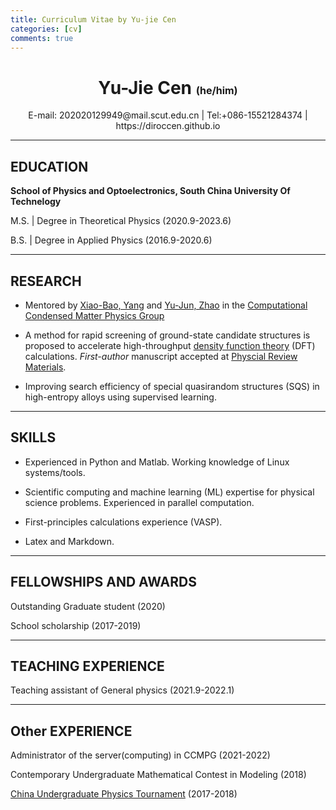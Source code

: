 ```yaml
---
title: Curriculum Vitae by Yu-jie Cen
categories: [cv]
comments: true
---
```




# <center> Yu-Jie Cen <font size=3> (he/him) </font>  </center>


<center> E-mail: 202020129949@mail.scut.edu.cn | Tel:+086-15521284374 |  https://diroccen.github.io </center>

<!-- <center> E-mail: 202020129949@mail.scut.edu.cn | Tel:+086-15521284374 |  <a href=https://diroccen.github.io>https://diroccen.github.io</a> </center> -->

<!-- <center> E-mail: 202020129949@mail.scut.edu.cn | Tel:+086-15521284374 |  [https://diroccen.github.io](https://diroccen.github)</center> -->


<!-- <center> E-mail: 202020129949@mail.scut.edu.cn | Tel:+086-15521284374 | ![](../assets/img/cv/github.png) https://diroccen.github.io </center> -->

<!-- <img src="https://github.com/dirocCen/dirocCen.github.io/raw/gh-pages/_site/assets/img/cv/github.png"> -->


<!-- <div  align="center">    
E-mail: 202020129949@mail.scut.edu.cn | Tel:+086-15521284374 | <img src="../assets/img/cv/github.png" width=2.5%> https://diroccen.github.io
</div> -->


<!-- <div  align="center">    
E-mail: 202020129949@mail.scut.edu.cn | Tel:+086-15521284374 | [https://diroccen.github.io]()
</div> -->



<!-- {:heitht="10" width="10"} -->
 <!-- <center> 202020129949@mail.scut.edu.cn | +086-15521284374 | https://diroccen.github.io </center>  -->

***

## EDUCATION 

**School of Physics and Optoelectronics, South China University Of Technelogy**  

M.S. \| Degree in Theoretical Physics (2020.9-2023.6)  

B.S. \| Degree in Applied Physics (2016.9-2020.6)  


***
## RESEARCH  
- Mentored by [Xiao-Bao, Yang](https://www.researchgate.net/profile/Xiao-Bao-Yang) and [Yu-Jun, Zhao](https://scholar.google.com.hk/citations?hl=zh-CN&user=aPnXvUcAAAAJ) in the [Computational Condensed Matter Physics Group](http://www.compphys.cn/)

- A method for rapid screening of ground-state candidate structures is proposed to accelerate high-throughput [density function theory](https://en.wikipedia.org/wiki/Density_functional_theory) (DFT) calculations. *First-author* manuscript accepted at [Physcial Review Materials](https://journals.aps.org/prmaterials/abstract/10.1103/PhysRevMaterials.6.L050801).

- Improving search efficiency of special quasirandom structures (SQS) in high-entropy alloys using supervised learning. 


<!-- 棚平面上的结构搜索 -->

<!-- - Searching special quasirandom structures (SQS) base on unsupervised learning -->

<!-- *** -->
<!-- ## RESEARCH INTERESTS -->




***
## SKILLS

- Experienced in Python and Matlab. Working knowledge of Linux systems/tools.

- Scientific computing and machine learning (ML) expertise for physical science problems. Experienced in parallel computation.

- First-principles calculations experience (VASP).

- Latex and Markdown.



***
## FELLOWSHIPS AND AWARDS
Outstanding Graduate student (2020)  

School scholarship (2017-2019)



***
## TEACHING EXPERIENCE
Teaching assistant of General physics (2021.9-2022.1)


***
## Other EXPERIENCE
Administrator of the server(computing) in CCMPG (2021-2022)

Contemporary Undergraduate Mathematical Contest in Modeling (2018) 

[China Undergraduate Physics Tournament](https://pt.nankai.edu.cn/cupt/list.htm) (2017-2018)  

 


